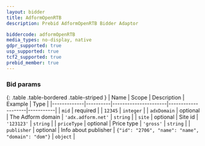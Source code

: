 ```yaml
---
layout: bidder
title: AdformOpenRTB
description: Prebid AdformOpenRTB Bidder Adaptor

biddercode: adformOpenRTB
media_types: no-display, native
gdpr_supported: true
usp_supported: true
tcf2_supported: true
prebid_member: true
---
```


### Bid params

{: .table .table-bordered .table-striped }
| Name        | Scope    | Description          | Example            | Type      |
|-------------|----------|----------------------|--------------------|-----------|
| `mid`       | required |                      | `12345`            | `integer` |
| `adxDomain` | optional | The Adform domain    | `'adx.adform.net'` | `string`  |
| `site`      | optional | Site id              | `'123123'`         | `string`  |
| `priceType` | optional | Price type           | `'gross'`          | `string`  |
| `publisher` | optional | Info about publisher | `{"id": "2706", "name": "name", "domain": "dom"}`                | `object`  |
